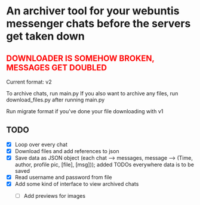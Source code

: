 # An archiver tool for your webuntis messenger chats before the servers get taken down

## <span style='color: red'>DOWNLOADER IS SOMEHOW BROKEN, MESSAGES GET DOUBLED</span>

Current format: v2

To archive chats, run main.py
If you also want to archive any files, run download_files.py after running main.py

Run migrate format if you've done your file downloading with v1

## TODO
- [x] Loop over every chat
- [x] Download files and add references to json
- [x] Save data as JSON object (each chat --> messages, message --> (Time, author, profile pic, [file], [msg])); added TODOs everywhere data is to be saved
- [x] Read username and password from file
- [x] Add some kind of interface to view archived chats
    - [ ] Add previews for images

